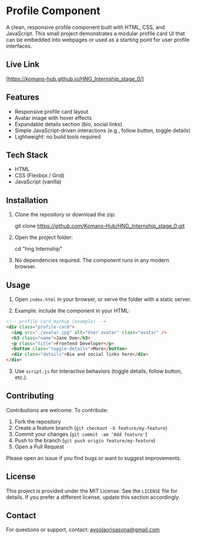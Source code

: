 # Profile Component

A clean, responsive profile component built with HTML, CSS, and JavaScript. This small project demonstrates a modular profile card UI that can be embedded into webpages or used as a starting point for user profile interfaces.

## Live Link

[https://komans-hub.github.io/HNG_Internship_stage_0/]


## Features

- Responsive profile card layout
- Avatar image with hover effects
- Expandable details section (bio, social links)
- Simple JavaScript-driven interactions (e.g., follow button, toggle details)
- Lightweight: no build tools required

## Tech Stack

- HTML
- CSS (Flexbox / Grid)
- JavaScript (vanilla)

## Installation

1. Clone the repository or download the zip:

   git clone <https://github.com/Komans-Hub/HNG_Internship_stage_0.git>

2. Open the project folder:

   cd "hng Internship"

3. No dependencies required. The component runs in any modern browser.

## Usage

1. Open `index.html` in your browser, or serve the folder with a static server.

2. Example: include the component in your HTML:

```html
<!-- profile card markup (example) -->
<div class="profile-card">
  <img src="./avatar.jpg" alt="User avatar" class="avatar" />
  <h3 class="name">Jane Doe</h3>
  <p class="title">Frontend Developer</p>
  <button class="toggle-details">More</button>
  <div class="details">Bio and social links here</div>
</div>
```

3. Use `script.js` for interactive behaviors (toggle details, follow button, etc.).

## Contributing

Contributions are welcome. To contribute:

1. Fork the repository
2. Create a feature branch (`git checkout -b feature/my-feature`)
3. Commit your changes (`git commit -am 'Add feature'`)
4. Push to the branch (`git push origin feature/my-feature`)
5. Open a Pull Request

Please open an issue if you find bugs or want to suggest improvements.

## License

This project is provided under the MIT License. See the `LICENSE` file for details. If you prefer a different license, update this section accordingly.

## Contact

For questions or support, contact: ayoolaorisasona@gmail.com
